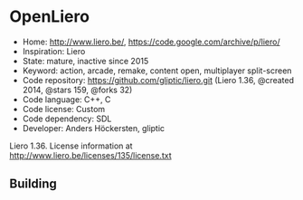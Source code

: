 # OpenLiero

- Home: http://www.liero.be/, https://code.google.com/archive/p/liero/
- Inspiration: Liero
- State: mature, inactive since 2015
- Keyword: action, arcade, remake, content open, multiplayer split-screen
- Code repository: https://github.com/gliptic/liero.git (Liero 1.36, @created 2014, @stars 159, @forks 32)
- Code language: C++, C
- Code license: Custom
- Code dependency: SDL
- Developer: Anders Höckersten, gliptic

Liero 1.36. License information at http://www.liero.be/licenses/135/license.txt

## Building
